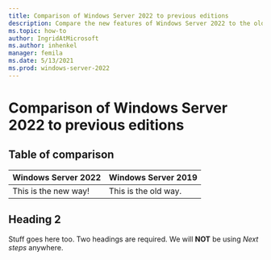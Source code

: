 ```yaml
---
title: Comparison of Windows Server 2022 to previous editions
description: Compare the new features of Windows Server 2022 to the older versions.
ms.topic: how-to
author: IngridAtMicrosoft
ms.author: inhenkel
manager: femila
ms.date: 5/13/2021
ms.prod: windows-server-2022
---
```


<!--Need to check the UCM taxonomy for the correct metadata -->

# Comparison of Windows Server 2022 to previous editions

## Table of comparison

| Windows Server 2022 | Windows Server 2019 |
| --- | --- |
| This is the new way! | This is the old way. |

## Heading 2

Stuff goes here too.  Two headings are required. We will **NOT** be using *Next steps* anywhere.
